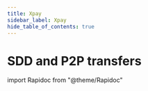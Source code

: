 ```yaml
---
title: Xpay
sidebar_label: Xpay
hide_table_of_contents: true
---
```


# SDD and P2P transfers

import Rapidoc from "@theme/Rapidoc"

<Rapidoc apiUrl="/v1.1/Transfers.Bib">
</Rapidoc>
